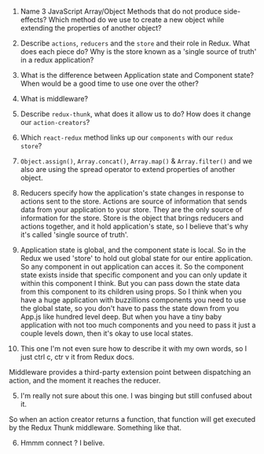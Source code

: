 1.  Name 3 JavaScript Array/Object Methods that do not produce side-effects? Which method do we use to create a new object while extending the properties of another object?
1.  Describe `actions`, `reducers` and the `store` and their role in Redux. What does each piece do? Why is the store known as a 'single source of truth' in a redux application?
1.  What is the difference between Application state and Component state? When would be a good time to use one over the other?
1.  What is middleware?
1.  Describe `redux-thunk`, what does it allow us to do? How does it change our `action-creators`?
1.  Which `react-redux` method links up our `components` with our `redux store`?

1. `Object.assign()`, `Array.concat()`, `Array.map()` & `Array.filter()` and we also are using the spread operator to extend properties of another object.

2. Reducers specify how the application's state changes in response to actions sent to the store.
Actions are source of information that sends data from your application to your store. They are the only source of information for the store.
Store is the object that brings reducers and actions together, and it hold application's state, so I believe that's why it's called 'single source of truth'.

3. Application state is global, and the component state is local. So in the Redux we used 'store' to hold out global state for our entire application. So any component in out application can acces it.
So the component state exists inside that specific component and you can only update it within this component I think. But you can pass down the state data from this component to its children using props. 
So I think when you have a huge application with buzzillions components you need to use the global state, so you don't have to pass the state down from you App.js like hundred level deep.
But when you have a tiny baby application with not too much components and you need to pass it just a couple levels down, then it's okay to use local states. 

4. This one I'm not even sure how to describe it with my own words, so I just ctrl c, ctr v it from Redux docs.

Middleware provides a third-party extension point between dispatching an action, and the moment it reaches the reducer.

5. I'm really not sure about this one. I was binging but still confused about it.

So when an action creator returns a function, that function will get executed by the Redux Thunk middleware. Something like that. 

6. Hmmm connect ? I belive. 
